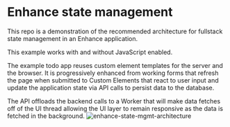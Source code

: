 # Enhance state management

This repo is a demonstration of the recommended architecture for fullstack state management in an Enhance application.

This example works with and without JavaScript enabled.

The example todo app reuses custom element templates for the server and the browser.
It is progressively enhanced from working forms that refresh the page when submitted to Custom Elements that react to user input and update the application state via API calls to persist data to the database.

The API offloads the backend calls to a Worker that will make data fetches off of the UI thread allowing the UI layer to remain responsive as the data is fetched in the background.
![enhance-state-mgmt-architecture](https://github.com/enhance-dev/enhance-state-management/assets/76308/30b0152b-dfe3-4b94-826e-4b36165d3581)

